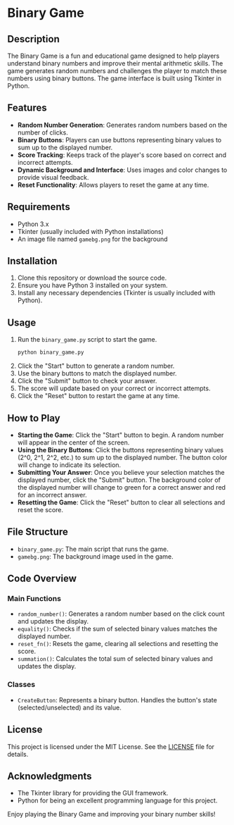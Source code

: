 # Binary Game

## Description

The Binary Game is a fun and educational game designed to help players understand binary numbers and improve their mental arithmetic skills. The game generates random numbers and challenges the player to match these numbers using binary buttons. The game interface is built using Tkinter in Python.

## Features

- **Random Number Generation**: Generates random numbers based on the number of clicks.
- **Binary Buttons**: Players can use buttons representing binary values to sum up to the displayed number.
- **Score Tracking**: Keeps track of the player's score based on correct and incorrect attempts.
- **Dynamic Background and Interface**: Uses images and color changes to provide visual feedback.
- **Reset Functionality**: Allows players to reset the game at any time.

## Requirements

- Python 3.x
- Tkinter (usually included with Python installations)
- An image file named `gamebg.png` for the background

## Installation

1. Clone this repository or download the source code.
2. Ensure you have Python 3 installed on your system.
3. Install any necessary dependencies (Tkinter is usually included with Python).

## Usage

1. Run the `binary_game.py` script to start the game.
   ```bash
   python binary_game.py
   ```
2. Click the "Start" button to generate a random number.
3. Use the binary buttons to match the displayed number.
4. Click the "Submit" button to check your answer.
5. The score will update based on your correct or incorrect attempts.
6. Click the "Reset" button to restart the game at any time.

## How to Play

- **Starting the Game**: Click the "Start" button to begin. A random number will appear in the center of the screen.
- **Using the Binary Buttons**: Click the buttons representing binary values (2^0, 2^1, 2^2, etc.) to sum up to the displayed number. The button color will change to indicate its selection.
- **Submitting Your Answer**: Once you believe your selection matches the displayed number, click the "Submit" button. The background color of the displayed number will change to green for a correct answer and red for an incorrect answer.
- **Resetting the Game**: Click the "Reset" button to clear all selections and reset the score.

## File Structure

- `binary_game.py`: The main script that runs the game.
- `gamebg.png`: The background image used in the game.

## Code Overview

### Main Functions

- `random_number()`: Generates a random number based on the click count and updates the display.
- `equality()`: Checks if the sum of selected binary values matches the displayed number.
- `reset_fn()`: Resets the game, clearing all selections and resetting the score.
- `summation()`: Calculates the total sum of selected binary values and updates the display.

### Classes

- `CreateButton`: Represents a binary button. Handles the button's state (selected/unselected) and its value.

## License

This project is licensed under the MIT License. See the [LICENSE](LICENSE) file for details.

## Acknowledgments

- The Tkinter library for providing the GUI framework.
- Python for being an excellent programming language for this project.

Enjoy playing the Binary Game and improving your binary number skills!
